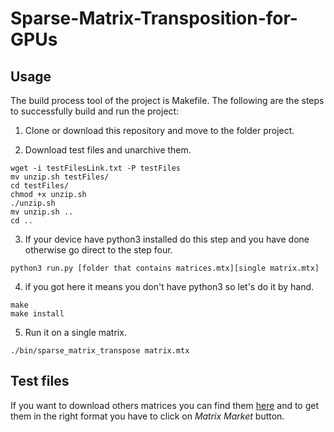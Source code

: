# Sparse-Matrix-Transposition-for-GPUs

## Usage

The build process tool of the project is Makefile. The following are the steps to successfully build and run the project:

1. Clone or download this repository and move to the folder project.

2. Download test files and unarchive them.

```
wget -i testFilesLink.txt -P testFiles
mv unzip.sh testFiles/
cd testFiles/
chmod +x unzip.sh
./unzip.sh
mv unzip.sh ..
cd ..
```

3. If your device have python3 installed do this step and you have done otherwise go direct to the step four.

```
python3 run.py [folder that contains matrices.mtx][single matrix.mtx]
```

4. if you got here it means you don't have python3 so let's do it by hand.

```
make
make install
```

5. Run it on a single matrix.

```
./bin/sparse_matrix_transpose matrix.mtx
```

## Test files

If you want to download others matrices you can find them [here](https://sparse.tamu.edu) and to get them in the right format you have to click on *Matrix Market* button.
